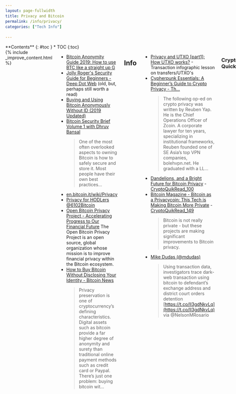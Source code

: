 ```yaml
---
layout: page-fullwidth
title: Privacy and Bitcoin
permalink: /info/privacy/
categories: ["Tech Info"]

---
```



<div class="row">
<div class="medium-3 medium-push-9 columns" markdown="1">
<div class="panel radius" markdown="1">
**Contents**
{: #toc }
*  TOC
{:toc}
</div>
</div><!-- /.medium-4.columns -->



<div class="medium-9 medium-pull-3 columns" markdown="1">
{% include _improve_content.html %}

* [Bitcoin Anonymity Guide 2019: How to use BTC like a straight up G](https://www.coincache.net/2019/01/02/bitcoin-anonymity-guide-2019-how-to-use-btc-like-a-straight-up-g/?v=3e8d115eb4b3) 
* [Jolly Roger's Security Guide for Beginners - Deep Dot Web](https://gir.pub/deepdotweb/jolly-rogers-security-guide-for-beginners/) (old, but, perhaps still worth a read) 
* [Buying and Using Bitcoin Anonymously Without ID (2019 Updated)](https://99bitcoins.com/buy-bitcoin/anonymously-without-id/)
* [Bitcoin Security Brief Volume 1 with Dhruv Bansal](https://link.medium.com/hYHYNewq9Y)
  > One of the most often overlooked aspects to owning Bitcoin is how to safely secure and store it. Most people have their own best practices…
* [en.bitcoin.it/wiki/Privacy](https://en.bitcoin.it/wiki/Privacy)
* [Privacy for HODLers @6102Bitcoin](https://github.com/6102bitcoin/FAQ/blob/master/hodl-privacy.md)
* [Open Bitcoin Privacy Project - Accelerating Progress to Our Financial Future](http://www.openbitcoinprivacyproject.org/)
  The Open Bitcoin Privacy Project is an open source, global organization whose mission is to improve financial privacy within the Bitcoin ecosystem.
* [How to Buy Bitcoin Without Disclosing Your Identity - Bitcoin News](https://news.bitcoin.com/how-to-buy-bitcoin-without-disclosing-your-identity)
  > Privacy preservation is one of cryptocurrency’s defining characteristics. Digital assets such as bitcoin provide a far higher degree of anonymity and surety than traditional online payment methods such as credit card or Paypal. There’s just one problem: buying bitcoin wit...

## Info

* [Privacy and UTXO [part1]: How UTXO works?](https://www.bitcoindesigned.com/infographics/privacy-and-utxo-part-1) - Transaction infographic lesson on transfers/UTXO's
* [Cypherpunk Essentials: A Beginner’s Guide to Crypto Privacy - Th...](https://thebitcoinnews.com/cypherpunk-essentials-a-beginners-guide-to-crypto-privacy)
  > The following op-ed on crypto privacy was written by Reuben Yap. He is the Chief Operations Officer of Zcoin. A corporate lawyer for ten years, specializing in institutional frameworks, Reuben founded one of SE Asia’s top VPN companies, bolehvpn.net. He graduated with a LL...
* [Dandelions, and a Bright Future for Bitcoin Privacy](https://medium.com/@thecryptoconomy/dandelions-and-a-bright-future-for-bitcoin-privacy-712dbc4b1ec5) - [CryptoQuikRead_100](https://anchor.fm/thecryptoconomy/episodes/CryptoQuikRead_100---Dandelions-and-a-Bright-Future-for-Bitcoin-Privacy-e2ndrg)
* [Bitcoin Magazine - Bitcoin as a Privacycoin: This Tech is Making Bitcoin More Private](https://bitcoinmagazine.com/articles/bitcoin-privacycoin-tech-making-bitcoin-more-private/) - [CryptoQuikRead_149](https://anchor.fm/thecryptoconomy/episodes/CryptoQuikRead_149---Bitcoin-as-a-PrivacyCoin-e2ndpr) 
  > Bitcoin is not really private - but these projects are making significant improvements to Bitcoin privacy.
* [Mike Dudas (@mdudas)](https://twitter.com/mdudas/status/1165745781862780929?s=12)
  > Using transaction data, investigators trace dark-web transaction using bitcoin to defendant’s exchange address and district court orders detention [https://t.co/Il3gdNkvLq](https://t.co/Il3gdNkvLq) via @NelsonMRosario

### Cryptoconomy QuickReads

* CryptoQuikRead_085 - [Increasing Bitcoin Privacy Using the Lightning Network](https://anchor.fm/thecryptoconomy/episodes/CryptoQuikRead_085---Increasing-Bitcoin-Privacy-Using-the-Lightning-Network-e2ndru)
* CryptoQuikRead_165 - [Why Privacy Matters](https://anchor.fm/thecryptoconomy/episodes/CryptoQuikRead_165---Why-Privacy-Matters-e2ndp9)
* CryptoChat_12 - [Talking Privacy, Bitcoin & the New Economy with the Raleigh Bitcoin Meetup](https://anchor.fm/thecryptoconomy/episodes/CryptoChat_12---Talking-Privacy--Bitcoin--the-New-Economy-with-the-Raleigh-Bitcoin-Meetup-e4ar2g)
* CryptoQuikRead_227 - [Bitcoin is a Hedge Against the Cashless Society](https://anchor.fm/thecryptoconomy/episodes/CryptoQuikRead_227---Bitcoin-is-a-Hedge-Against-the-Cashless-Society-e3l5ne)

## Wallets

* [Wasabi: Privacy Focused Bitcoin Wallet for Desktop – nopara73 ...](https://medium.com/@nopara73/wasabi-privacy-focused-bitcoin-wallet-for-desktop-3962d567045a)
  > A few days ago I gave a talk at the Building on Bitcoin conference, where I unveiled Wasabi Wallet that will bring Bitcoin Privacy to a…
* CryptoQuikRead_112 - [Wasabi Privacy Focused Bitcoin Wallet](https://anchor.fm/thecryptoconomy/episodes/CryptoQuikRead_112---Wasabi-Privacy-Focused-Bitcoin-Wallet-e2ndr4)


### Mixers

* [BestMixer.io’s Bitcoin Blender Aims to Bring Anonymity Back to C...](https://thebitcoinnews.com/bestmixer-ios-bitcoin-blender-aims-to-bring-anonymity-back-to-crypto/)
  > The BestMixer.io development team has introduced their next generation bitcoin blender in an effort aimed at disrupting the quickening pace of blockchain analysis firms such as Chainalysis. The reason behind the move is simple: cryptocurrency is not anonymous but it pretends ...
* [r/Bitcoin - Bitcoin mixers](https://www.reddit.com/r/Bitcoin/comments/az9rap/bitcoin_mixers/)
* [Samourai vs Wasabi Mixing Architecture](https://medium.com/@nopara73/samourai-vs-wasabi-mixing-architecture-18b92b3ca17b)
  > You have 3.5BTC that you want to mix with either Whirlpool or with Wasabi. For the sake of comparison, I assume 1BTC base denominations…
* [6102Bitcoin (@6102bitcoin)](https://twitter.com/6102bitcoin/status/1187623411343867905?s=20)
  > @nopara73 Take your time. Read these articles. + “Diving head first into Whirlpool Anonymity Sets.” by Samourai Wallet [https://t.co/sckMsP2tyI](https://t.co/sckMsP2tyI) + “Tracking the PlusToken Whale: Attempted Bitcoin Mixing and Its Impact on Wasabi Wallet” by ErgoBTC [https://t.co/hAev](https://t.co/hAev)...
* CryptoQuikRead_138 - [Traditional Bitcoin Mixers](https://anchor.fm/thecryptoconomy/episodes/CryptoQuikRead_138---Traditional-Bitcoin-Mixers-e2ndq5)
* [BestMixer.io’s Bitcoin Blender Aims to Bring Anonymity Back to C...](https://thebitcoinnews.com/bestmixer-ios-bitcoin-blender-aims-to-bring-anonymity-back-to-crypto/)
  > The BestMixer.io development team has introduced their next generation bitcoin blender in an effort aimed at disrupting the quickening pace of blockchain analysis firms such as Chainalysis. The reason behind the move is simple: cryptocurrency is not anonymous but it pretends ...
* [Introduction to Mix Networks and Anonymous Communication Networks ...](https://leastauthority.com/blog/mixnet-intro/)
Least Authority was formed in 2011 to create freedom-compatible technologies. We are a small team who believe that freedom matters in Internet technology. You can take advantage of online services while retaining control over your own data. We're here to make it easy.


![](/assets/img/bitcoin-privacy.png)

## Digital Privacy

*Not Specific to Bitcoin*

* [Sarah Jamie Lewis (@SarahJamieLewis)](https://twitter.com/SarahJamieLewis/status/1026340294818582533)
  > If you are waiting for a government to give you meaningful privacy from surveillance you are going to be waiting a long time. Privacy is consent. Consent is, unfortunately, something that you sometimes have to enforce.
* [Jameson Lopp (@lopp)](https://twitter.com/lopp/status/1026139157125640192)
  > The cost of maintaining one's privacy continues to rise as the cost of surveillance technology continues to fall. Most folks have neither the time nor the money to properly protect their privacy these days. Cypherpunks are the intolerant minority, the Spartans defending th...
* [Payment Systems and Privacy](https://research.stlouisfed.org/publications/review/2018/07/16/payment-systems-and-privacy)  by Charles Kahn - 2018-07-16
  > Abstract: Privacy in payments is desired not just for illegal transactions, but also for protection from malfeasance or negligence by counterparties or by the payments system provider itself. Proposals to abolish cash take inadequate account of these legitimate demands for privacy. While central banks can play a useful role in setting standards for payments privacy, they are unlikely to have a comparative advantage at providing privacy. Therefore the replacement of cash by central bank electronic money is likely to spur demand for alternative means of payments to solve specific privacy problems.
* [Privacy Tools - Encryption against global mass surveillance](https://www.privacytools.io/)
  > You are being watched! Knowledge, encryption and privacy tools to protect you against global mass surveillance.
* [You May Have 'Nothing to Hide' But You Still Have Something to Fear](https://www.aclu.org/blog/national-security/secrecy/you-may-have-nothing-hide-you-still-have-something-fear)
  > This post was first published on MSNBC.com.In the wake of recent news that the NSA is spying on Americans, I have been particularly struck by the argument that "if you've got nothing to hide, you've got nothing to fear."At first blush, this argument might seem sound – after...
* [Nothing to hide argument - wikipedia](https://en.wikipedia.org/wiki/Nothing_to_hide_argument)
  > The nothing to hide argument states that government surveillance programs do not threaten privacy unless they uncover illegal activities, and that if they do uncover illegal activities, the person committing these activities does not have the right to keep them private. Hence...
* [Jameson Lopp (@lopp)](https://twitter.com/lopp/status/1048382404459724800)
  > "It's possible to measure the scalability of a system, but it's impossible to empirically evaluate privacy - we have to resort to thought experiments. As such, it's quite challenging to decide upon privacy and scalability trade-offs." - @secparam #ScalingBitcoin
* [Erinn Atwater (@errorinn)](https://twitter.com/errorinn/status/1048723006271381504)
  > i want an internet where my privacy can't be invaded by third parties, but also i don't have to run my own damn server for everything. just got step one working: send a file! p2p with bidirectional authentication, metadata resistance, and easy verified contact management
* [The Seven Foundational Principles of Privacy by Design](https://www.ryerson.ca/pbdce/certification/seven-foundational-principles-of-privacy-by-design)
  > Privacy by Design is a concept Dr. Ann Cavoukian developed back in the 90’s, to address the ever-growing and systemic effects of Information and Communication Technologies, and of large-scale networked data systems.
* [Christopher Allen (@ChristopherA)](https://twitter.com/ChristopherA/status/1090791869313736704)
  > I highly suggest more of the #RebootingWebOfTrust community, the W3C Credentials CG, and the broader decentralized web community read this book and support @SarahJamieLewis by paying for a copy. But read it! Being LGBTA may not be your reason for privacy, but similar probl...
* [gHacks Technology News](https://www.ghacks.net/)
  > Ghacks Technology News is a tech blog that reviews software, apps, Internet services, and offers tips and tricks about Windows, Android, and other systems.
* [Pirate Beachbum (@piratebeachbum)](https://twitter.com/piratebeachbum/status/1136023941703770117?s=12)
  > For all you privacy freaks, here is a must read that validates any sense of privacy we think we have has been compromised the last 20 plus years. It’s worse than you ever imagined!
* [The CIA Spied on People Through Their Smart TVs, Leaked Documents Reveal (2017)](https://news.ycombinator.com/item?id=20206536)
* [When Myspace Was King, Employees Abused a Tool Called ‘Overlord’ to Spy on Users](https://news.ycombinator.com/item?id=20267562)
* [Evan Sultanik (@ESultanik)](https://twitter.com/esultanik/status/1129026681291911168?s=12)
  > Telegram is *never* the solution. Friends don't let friends use Telegram. This'll be a thread! [https://t.co/ogHmNZkOg4](https://t.co/ogHmNZkOg4)
* [Supreme Court and Digital Privacy: Should Blockchain Companies Cha...](https://caitlin-long.com/2018/06/28/supreme-court-and-digital-privacy-should-blockchain-companies-challenge-the-bank-secrecy-act/)
  > Digital privacy law experts predict a flood of litigation testing the constitutionality of government data collection practices after the Supreme Court’s Carpenter decision on cell phone data…
* [VPN⁰: A Privacy-Preserving Distributed Virtual Private Network |...](https://brave.com/vpn0-a-privacy-preserving-distributed-virtual-private-network/)
  > Distributed virtual private networks (dVPNs) are a new form of VPN with no central authority. In a dVPN, users are both VPN clients and relay/exit nodes as in a Peer-to-Peer (P2P) network. While dVPNs make strong privacy claims, they also carry the risk that a user will inadv...
* [VPN⁰: A Privacy-Preserving Distributed VPN](https://news.ycombinator.com/item?id=21169768)

## Related Posts

{% include list-posts category='Tech Info' %}

</div>
</div>